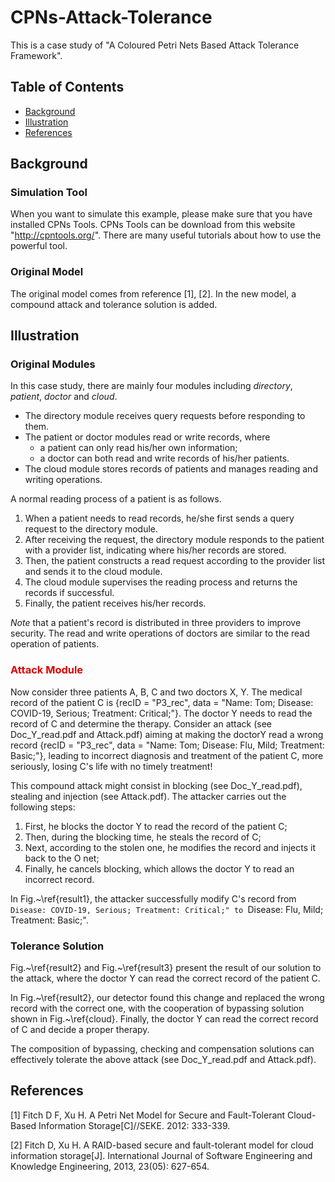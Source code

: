 # CPNs-Attack-Tolerance
This is a case study of "A Coloured Petri Nets Based Attack Tolerance Framework". 

## Table of Contents

- [Background](#Background)
- [Illustration](#Illustration)
- [References](#References)

## Background

### Simulation Tool

When you want to simulate this example, please make sure that you have installed CPNs Tools. CPNs Tools can be download from this website "http://cpntools.org/". There are many useful tutorials about how to use the powerful tool.

### Original Model

The original model comes from reference [1], [2]. In the new model, a compound attack and tolerance solution is added. 

## Illustration

### Original Modules

In this case study, there are mainly four modules including _directory_, _patient_, _doctor_ and _cloud_. 
* The directory module receives query requests before responding to them. 
* The patient or doctor modules read or write records, where 
  - a patient can only read his/her own information;
  - a doctor can both read and write records of his/her patients. 
* The cloud module stores records of patients and manages reading and writing operations. 

A normal reading process of a patient is as follows.

1. When a patient needs to read records, he/she first sends a query request to the directory module. 
2. After receiving the request, the directory module responds to the patient with a provider list, indicating where his/her records are stored. 
3. Then, the patient constructs a read request according to the provider list and sends it to the cloud module. 
4. The cloud module supervises the reading process and returns the records if successful. 
5. Finally, the patient receives his/her records. 

*Note* that a patient's record is distributed in three providers to improve security. The read and write operations of doctors are similar to the read operation of patients. 

### <font color="#dd0000">Attack Module</font><br />

Now consider three patients A, B, C and two doctors X, Y. The medical record of the patient C is {recID = "P3\_rec", data = "Name: Tom; Disease: COVID-19, Serious; Treatment: Critical;"}. The doctor Y needs to read the record of C and determine the therapy. Consider an attack (see Doc_Y_read.pdf and Attack.pdf) aiming at making the doctorY read a wrong record {recID = "P3\_rec", data = "Name: Tom; Disease: Flu, Mild; Treatment: Basic;"}, leading to incorrect diagnosis and treatment of the patient C, more seriously, losing C's life with no timely treatment! 

This compound attack might consist in blocking (see Doc_Y_read.pdf), stealing and injection (see Attack.pdf). The attacker carries out the following steps: 

1. First, he blocks the doctor Y to read the record of the patient C; 
2. Then, during the blocking time, he steals the record of C; 
3. Next, according to the stolen one, he modifies the record and injects it back to the O net; 
4. Finally, he cancels blocking, which allows the doctor Y to read an incorrect record.

In Fig.~\ref{result1}, the attacker successfully modify C's record from ``Disease: COVID-19, Serious; Treatment: Critical;" to ``Disease: Flu, Mild; Treatment: Basic;".



### Tolerance Solution

Fig.~\ref{result2} and Fig.~\ref{result3} present the result of our solution to the attack, where the doctor Y can read the correct record of the patient C. 

In Fig.~\ref{result2}, our detector found this change and replaced the wrong record with the correct one, with the cooperation of bypassing solution shown in Fig.~\ref{cloud}. Finally, the doctor Y can read the correct record of C and decide a proper therapy.

The composition of bypassing, checking and compensation solutions can effectively tolerate the above attack (see Doc_Y_read.pdf and Attack.pdf).

## References

[1] Fitch D F, Xu H. A Petri Net Model for Secure and Fault-Tolerant Cloud-Based Information Storage[C]//SEKE. 2012: 333-339.

[2] Fitch D, Xu H. A RAID-based secure and fault-tolerant model for cloud information storage[J]. International Journal of Software Engineering and Knowledge Engineering, 2013, 23(05): 627-654.
